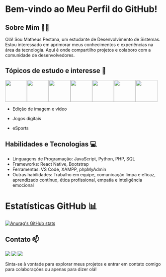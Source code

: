 # Bem-vindo ao Meu Perfil do GitHub!

## Sobre Mim 🙎‍♂️
Olá! Sou Matheus Pestana, um estudante de Desenvolvimento de Sistemas. Estou interessado em aprimorar meus conhecimentos e experiências na área da tecnologia. Aqui é onde compartilho projetos e colaboro com a comunidade de desenvolvedores.

## Tópicos de estudo e interesse 📝

<div style="display: flex; gap:10">

<img src="https://cdn.jsdelivr.net/gh/devicons/devicon@latest/icons/html5/html5-original-wordmark.svg" width="70" height="70" />
<img src="https://cdn.jsdelivr.net/gh/devicons/devicon@latest/icons/css3/css3-original-wordmark.svg" width="70" height="70" />
<img src="https://cdn.jsdelivr.net/gh/devicons/devicon@latest/icons/javascript/javascript-original.svg" width="70" height="70" />
<img src="https://cdn.jsdelivr.net/gh/devicons/devicon@latest/icons/python/python-original.svg" width="70" height="70" />
<img src="https://cdn.jsdelivr.net/gh/devicons/devicon@latest/icons/php/php-original.svg" width="70" height="70" />
<img src="https://cdn.jsdelivr.net/gh/devicons/devicon@latest/icons/mysql/mysql-original-wordmark.svg" width="70" height="70" />
<img src="https://cdn.jsdelivr.net/gh/devicons/devicon@latest/icons/react/react-original-wordmark.svg" width="70" height="70" />
  
</div>
  
- Edição de imagem e vídeo

- Jogos digitais

- eSports

## Habilidades e Tecnologias 💻
- Linguagens de Programação: JavaScript, Python, PHP, SQL
- Frameworks: React Native, Bootstrap
- Ferramentas: VS Code, XAMPP, phpMyAdmin
- Outras habilidades: Trabalho em equipe, comunicação limpa e eficaz, aprendizado contínuo, ética profissional, empatia e inteligência emocional

# Estatísticas GitHub 📊

[![Anurag's GitHub stats](https://github-readme-stats.vercel.app/api?username=matheus-pestana)](https://github.com/anuraghazra/github-readme-stats)

## Contato 📫
<div>
<a href = "mailto:matheus90pestana@gmail.com"><img loading="lazy" src="https://img.shields.io/badge/Gmail-D14836?style=for-the-badge&logo=gmail&logoColor=white" target="_blank"></a>
<a href="https://www.instagram.com/d4sh_fps?igsh=Yjd0Y3E5bGp3b3Zo" target="_blank"><img loading="lazy" src="https://img.shields.io/badge/-Instagram-%23E4405F?style=for-the-badge&logo=instagram&logoColor=white" target="_k"></a>
<a href="[https://www.linkedin.com/in/seu-usuário-linkedln-aqui](https://www.linkedin.com/in/matheus-arcangelo/)" target="_blank"><img loading="lazy" src="https://img.shields.io/badge/-LinkedIn-%230077B5?style=for-the-badge&logo=linkedin&logoColor=white" target="_blank"></a>   
</div>

Sinta-se à vontade para explorar meus projetos e entrar em contato comigo para colaborações ou apenas para dizer olá!
